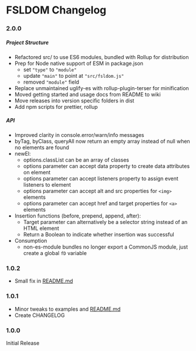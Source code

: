 # FSLDOM Changelog

### 2.0.0
##### Project Structure
- Refactored src/ to use ES6 modules, bundled with Rollup for distribution
- Prep for Node native support of ESM in package.json
  - set `"type"` to `"module"`
  - update `"main"` to point at `"src/fsldom.js"`
  - removed `"module"` field
- Replace unmaintained uglify-es with rollup-plugin-terser for minification
- Moved getting started and usage docs from README to wiki
- Move releases into version specific folders in dist
- Add npm scripts for prettier, rollup
##### API
- Improved clarity in console.error/warn/info messages
- byTag, byClass, queryAll now return an empty array instead of null when no elements are found
- newEl:
  - options.classList can be an array of classes
  - options parameter can accept data property to create data attributes on element
  - options parameter can accept listeners property to assign event listeners to element
  - options parameter can accept alt and src properties for `<img>` elements
  - options parameter can accept href and target properties for `<a>` elements
- Insertion functions (before, prepend, append, after):
  - Target parameter can alternatively be a selector string instead of an HTML element
  - Return a Boolean to indicate whether insertion was successful
- Consumption
  - non-es-module bundles no longer export a CommonJS module, just create a global `fD` variable


### 1.0.2
- Small fix in [README.md](./README.md)


### 1.0.1
- Minor tweaks to examples and [README.md](./README.md)
- Create CHANGELOG


### 1.0.0
Initial Release